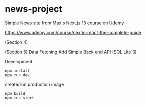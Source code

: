 # news-project

Simple News site from Max's Next.js 15 course on Udemy 

https://www.udemy.com/course/nextjs-react-the-complete-guide


(Section 4)

(Section 5)
Data Fetching
Add Simple Back end API (SQL Lite 3)

Development
```
npm install
npm run dev
```

create/run production image
```
npm build
npm run start
```